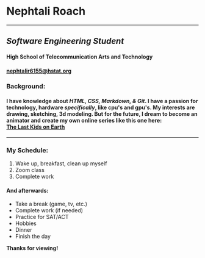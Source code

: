 # Nephtali Roach  
---
## _Software Engineering Student_
#### **High School of Telecommunication Arts and Technology**  
#### nephtalir6155@hstat.org


### Background:
#### I have knowledge about *HTML, CSS, Markdown, & Git*. I have a passion for technology, hardware *specifically*, like cpu's and gpu's. My interests are drawing, sketching, 3d modeling. But for the future, I dream to become an animator and create my own online series like this one here:<br/>[The Last Kids on Earth](https://www.netflix.com/title/80219119)
---
### My Schedule:
1. Wake up, breakfast, clean up myself
2. Zoom class
3. Complete work
#### And afterwards:
- Take a break (game, tv, etc.)
- Complete work (if needed)
- Practice for SAT/ACT
- Hobbies
- Dinner
- Finish the day

**Thanks for viewing!**
